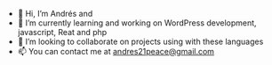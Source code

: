 - 👋 Hi, I’m Andrés and
- 🌱 I’m currently learning and working on WordPress development, javascript, Reat and php
- 💞️ I’m looking to collaborate on projects using with these languages
- 📫 You can contact me at andres21peace@gmail.com

<!---
andres21peace/andres21peace is a ✨ special ✨ repository because its `README.md` (this file) appears on your GitHub profile.
You can click the Preview link to take a look at your changes.
--->
